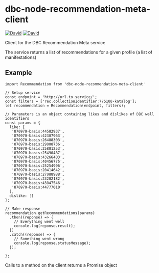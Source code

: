 # dbc-node-recommendation-meta-client

[![David](https://img.shields.io/david/DBCDK/dbc-node-recommendations.svg?style=flat-square)](https://david-dm.org/DBCDK/dbc-node-recommendation-meta-client#info=dependencies)
[![David](https://img.shields.io/david/dev/DBCDK/dbc-node-recommendations.svg?style=flat-square)](https://david-dm.org/DBCDK/dbc-node-recommendation-meta-client#info=devDependencies)

Client for the DBC Recommendation Meta service

The service returns a list of recommendations for a given profile (a list of manifestations)

## Example
```
import Recommendation from 'dbc-node-recommendation-meta-client'

// Setup service 
const endpoint = 'http://url.to.service/';
const filters = ['rec.collectionIdentifier:775100-katalog'];
let recommendation = Recommendation(endpoint, filters);

// Parameters is an object containing likes and dislikes of DBC well identifiers
const params = {
  like: [
   '870970-basis:44582937',
   '870970-basis:42307963',
   '870970-basis:26488303',
   '870970-basis:29008736',
   '870970-basis:25801253',
   '870970-basis:25490487',
   '870970-basis:43266403',
   '870970-basis:40456775',
   '870970-basis:25254996',
   '870970-basis:20414642',
   '870970-basis:27088988',
   '870970-basis:23202182',
   '870970-basis:43847546',
   '870970-basis:44777010'
  ],
  dislike: []
};

// Make response
recommendation.getRecommendations(params)
  .then((reponse) => {
    // Everything went well
    console.log(reponse.result);
  })
  .catch((reponse) => {
    // Something went wrong
    console.log(reponse.statusMessage);
  });

};
```

Calls to a method on the client returns a Promise object
